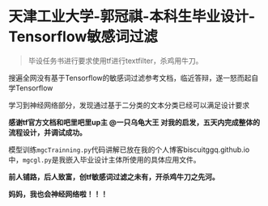 # 天津工业大学-郭冠祺-本科生毕业设计-Tensorflow敏感词过滤
>毕设任务书进行要求使用tf进行textfilter，杀鸡用牛刀。

搜遍全网没有基于Tensorflow的敏感词过滤参考文档，临近答辩，遂一怒而起自学Tensorflow

学习到神经网络部分，发现通过基于二分类的文本分类已经可以满足设计要求

**感谢tf官方文档和吧里吧里up主 @一只乌龟大王 对我的启发，五天内完成整体的流程设计，并调试成功。**

模型训练`mgcTrainning.py`代码讲解已放在我的个人博客biscuitggq.github.io中，`mgcgl.py`是我嵌入毕业设计主体所使用的具体应用文件。

**前人铺路，后人致富，创tf敏感词过滤之未有，开杀鸡牛刀之先河。**

**妈妈，我也会神经网络啦！！！**

